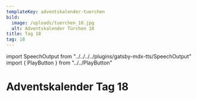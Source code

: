 ```yaml
---
templateKey: adventskalender-tuerchen
bild:
  image: /uploads/tuerchen_18.jpg
  alt: Adventskalender Türchen 18
title: Tag 18
tag: 18
---
```


import SpeechOutput from "../../../../plugins/gatsby-mdx-tts/SpeechOutput"
import { PlayButton } from "../../PlayButton"

<SpeechOutput id="adventskalender-tag-18" customPlayButton={PlayButton}>

# Adventskalender Tag 18

</SpeechOutput>

